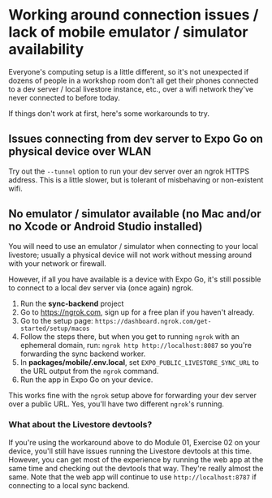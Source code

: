 # Working around connection issues / lack of mobile emulator / simulator availability

Everyone's computing setup is a little different, so it's not unexpected if dozens of people in a workshop room don't all get their phones connected to a dev server / local livestore instance, etc., over a wifi network they've never connected to before today.

If things don't work at first, here's some workarounds to try.

## Issues connecting from dev server to Expo Go on physical device over WLAN
Try out the `--tunnel` option to run your dev server over an ngrok HTTPS address. This is a little slower, but is tolerant of misbehaving or non-existent wifi.

## No emulator / simulator available (no Mac and/or no Xcode or Android Studio installed)
You will need to use an emulator / simulator when connecting to your local livestore; usually a physical device will not work without messing around with your network or firewall.

However, if all you have available is a device with Expo Go, it's still possible to connect to a local dev server via (once again) ngrok.

1. Run the **sync-backend** project
2. Go to https://ngrok.com, sign up for a free plan if you haven't already.
3. Go to the setup page: `https://dashboard.ngrok.com/get-started/setup/macos`
4. Follow the steps there, but when you get to running `ngrok` with an ephemeral domain, run: `ngrok http http://localhost:8087` so you're forwarding the sync backend worker.
5. In **packages/mobile/.env.local**, set `EXPO_PUBLIC_LIVESTORE_SYNC_URL` to the URL output from the `ngrok` command.
6. Run the app in Expo Go on your device.

This works fine with the `ngrok` setup above for forwarding your dev server over a public URL. Yes, you'll have two different `ngrok`'s running.

### What about the Livestore devtools?
If you're using the workaround above to do Module 01, Exercise 02 on your device, you'll still have issues running the Livestore devtools at this time. However, you can get most of the experience by running the web app at the same time and checking out the devtools that way. They're really almost the same. Note that the web app will continue to use `http://localhost:8787` if connecting to a local sync backend.